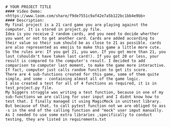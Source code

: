     # YOUR PROJECT TITLE
    #### Video Demo:  <https://www.loom.com/share/f9de7551c9af42e7a5b122bc1bb4e9bb>
    #### Description:
    My final project is a 21 card game you are playing against the computer. It is stored in project.py file.
    Idea is you receive 2 random cards, and you need to decide wherther you want or not to get another card. Cards are added according to their value so their sum should be as close to 21 as possible. cards are also represented as emojis to make this game a little more cute.
    So the rules are: If you get 21, you won. If you got more than 21, you lost (shouldn't have taken last card!). If you got 20 or less, your result is compared to the computer's result. I decided to add comparison to computer last moment, to make the game more interactive. If fact, computer just calls random function to get its score.
    There are 4 sub-functions created for this game, some of them quite simple, and some - containing almost all of the game logic.
    I also created a test for all of 4 functions as required, it is in test_project.py file.
    My biggers struggle was writing a test function, because in one of my sub-functions we are calling for user input and I didnt know how to test that. I finally managed it using MagicMock in unittest library. But because of that, to call pytest function not we are obliged to ass -s in the end of the calling function and "mock" user imput manually.
    As I needed to use some extra libraries ,specifically to conduct testing, they are listed in requirements.txt